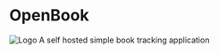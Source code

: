 # OpenBook
![Logo](https://raw.githubusercontent.com/brumbles/MyOpenBook/images/mob_logo.png? "Logo")
A self hosted simple book tracking application
